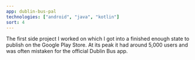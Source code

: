 ```yaml
---
app: dublin-bus-pal
technologies: ["android", "java", "kotlin"]
sort: 4
---
```


The first side project I worked on which I got into a finished enough state to publish on the Google Play Store. At its peak it had around 5,000 users and was often mistaken for the official Dublin Bus app.
